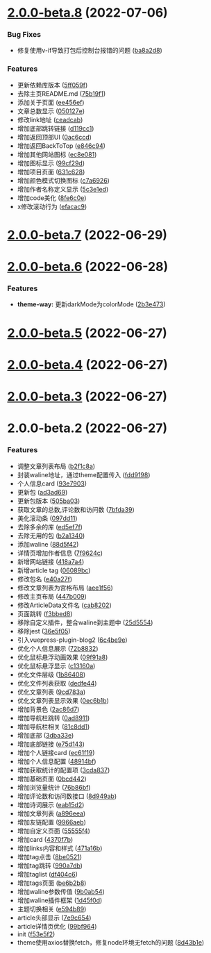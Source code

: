 # [2.0.0-beta.8](https://github.com/WayNian/vuepress-theme-way/compare/v2.0.0-beta.7...v2.0.0-beta.8) (2022-07-06)


### Bug Fixes

* 修复使用v-if导致打包后控制台报错的问题 ([ba8a2d8](https://github.com/WayNian/vuepress-theme-way/commit/ba8a2d804516ce9ed609f50cc24a7d1f8816289a))


### Features

* 更新依赖库版本 ([5ff059f](https://github.com/WayNian/vuepress-theme-way/commit/5ff059f513342d0d33a3f5a3ea55bd4aa8df27ae))
* 去除主页README.md ([75b19f1](https://github.com/WayNian/vuepress-theme-way/commit/75b19f1fc9cc1bba028916dec6244854e65b67e6))
* 添加关于页面 ([ee456ef](https://github.com/WayNian/vuepress-theme-way/commit/ee456efec29b2720e9a559e023ceb72081974223))
* 文章总数显示 ([050127e](https://github.com/WayNian/vuepress-theme-way/commit/050127ee0e0d921de1ba99f78187f321bf9a041d))
* 修改link地址 ([ceadcab](https://github.com/WayNian/vuepress-theme-way/commit/ceadcab93816f18b9048d78f9ecdf8d843933f26))
* 增加底部跳转链接 ([d119cc1](https://github.com/WayNian/vuepress-theme-way/commit/d119cc11416940bf5d969f416136c9c89ad6742f))
* 增加返回顶部UI ([0ac6ccd](https://github.com/WayNian/vuepress-theme-way/commit/0ac6ccd0e323b0ec972c2007e2f6043e9abde1b7))
* 增加返回BackToTop ([e846c94](https://github.com/WayNian/vuepress-theme-way/commit/e846c94911ce3b34be19d016fde07888f4c94753))
* 增加其他网站图标 ([ec8e081](https://github.com/WayNian/vuepress-theme-way/commit/ec8e0819436bc6101fae94f1d28c6ae4c2cca9b6))
* 增加图标显示 ([99cf29d](https://github.com/WayNian/vuepress-theme-way/commit/99cf29d9eda049e8dceeca2d09f6e00be4ff5f23))
* 增加项目页面 ([631c628](https://github.com/WayNian/vuepress-theme-way/commit/631c628977e6273cf35e3ccfd0470b9d93e91c43))
* 增加颜色模式切换图标 ([c7a6926](https://github.com/WayNian/vuepress-theme-way/commit/c7a6926c0eac8b9addac48fa2fbeda3eea70802c))
* 增加作者名称定义显示 ([5c3e1ed](https://github.com/WayNian/vuepress-theme-way/commit/5c3e1ed42889ef4d04a4a989a86315652e612b55))
* 增加code美化 ([8fe6c0e](https://github.com/WayNian/vuepress-theme-way/commit/8fe6c0e1132b1b764f1933d4021803cb4578aa8f))
* x修改滚动行为 ([efacac9](https://github.com/WayNian/vuepress-theme-way/commit/efacac976311c5e8f9e497fc40b4c0552fca664f))



# [2.0.0-beta.7](https://github.com/WayNian/vuepress-theme-way/compare/v2.0.0-beta.6...v2.0.0-beta.7) (2022-06-29)



# [2.0.0-beta.6](https://github.com/WayNian/vuepress-theme-way/compare/v2.0.0-beta.5...v2.0.0-beta.6) (2022-06-28)


### Features

* **theme-way:**  更新darkMode为colorMode ([2b3e473](https://github.com/WayNian/vuepress-theme-way/commit/2b3e4731304cf7e8f4dc05b2b95c4b2775cd032b))



# [2.0.0-beta.5](https://github.com/WayNian/vuepress-theme-way/compare/v2.0.0-beta.4...v2.0.0-beta.5) (2022-06-27)



# [2.0.0-beta.4](https://github.com/WayNian/vuepress-theme-way/compare/v2.0.0-beta.3...v2.0.0-beta.4) (2022-06-27)



# [2.0.0-beta.3](https://github.com/WayNian/vuepress-theme-way/compare/v2.0.0-beta.2...v2.0.0-beta.3) (2022-06-27)



# 2.0.0-beta.2 (2022-06-27)


### Features

* 调整文章列表布局 ([b2f1c8a](https://github.com/WayNian/vuepress-theme-way/commit/b2f1c8a179f11e89abe38beaf6db9d46545f636b))
* 封装waline地址，通过theme配置传入 ([fdd9198](https://github.com/WayNian/vuepress-theme-way/commit/fdd91981c9eff3311c2303f5b1efe6c4a20e8ba3))
* 个人信息card ([93e7903](https://github.com/WayNian/vuepress-theme-way/commit/93e79037da412f622d27bbac425806b0b74aec72))
* 更新包 ([ad3ad69](https://github.com/WayNian/vuepress-theme-way/commit/ad3ad69798f3800362541a5c190fc06e2e5cdff5))
* 更新包版本 ([505ba03](https://github.com/WayNian/vuepress-theme-way/commit/505ba03ee00261240506a90ef1b35db699658c0b))
* 获取文章的总数,评论数和访问数 ([7bfda39](https://github.com/WayNian/vuepress-theme-way/commit/7bfda39bc23bb50fb611593c4265411a1f28f608))
* 美化滚动条 ([097dd11](https://github.com/WayNian/vuepress-theme-way/commit/097dd113c94bcd145f012e5948dfe91195e61693))
* 去除多余的库 ([ed5ef7f](https://github.com/WayNian/vuepress-theme-way/commit/ed5ef7f1023917e9ccb953d97ef76776342eb085))
* 去除无用的包 ([b2a1340](https://github.com/WayNian/vuepress-theme-way/commit/b2a1340928a4a3a353a87e96aee10c107157f82d))
* 添加waline ([88d5f42](https://github.com/WayNian/vuepress-theme-way/commit/88d5f429b6baf943c28c9379f793e516c25860d3))
* 详情页增加作者信息 ([7f9624c](https://github.com/WayNian/vuepress-theme-way/commit/7f9624c3f1e3a194271573dbc3b7db30e727e488))
* 新增网站链接 ([418a7a4](https://github.com/WayNian/vuepress-theme-way/commit/418a7a4a453b21580bd5972a29d004f8cd9b6487))
* 新增article tag ([06089bc](https://github.com/WayNian/vuepress-theme-way/commit/06089bc676b8994f1a0f013f17074178d34bcf2a))
* 修改包名 ([e40a27f](https://github.com/WayNian/vuepress-theme-way/commit/e40a27fed1ddcf6f16656366a717039c35232fec))
* 修改文章列表为宫格布局 ([aee1f56](https://github.com/WayNian/vuepress-theme-way/commit/aee1f56f29b567b215a68f24b58da71b83d24177))
* 修改主页布局 ([447b009](https://github.com/WayNian/vuepress-theme-way/commit/447b009b87bcdb51f4dba1b5c460ccad3dc27473))
* 修改ArticleData文件名 ([cab8202](https://github.com/WayNian/vuepress-theme-way/commit/cab82025d859ea58c3160bb25003b50eb8a4f370))
* 页面跳转 ([f3bbed8](https://github.com/WayNian/vuepress-theme-way/commit/f3bbed8317ab89508b29a4a72fc45399efe3a59d))
* 移除自定义插件，整合waline到主题中 ([25d5554](https://github.com/WayNian/vuepress-theme-way/commit/25d555437b6ac68f48de51c3297d0495facabc7f))
* 移除jest ([36e5f05](https://github.com/WayNian/vuepress-theme-way/commit/36e5f05dfd2ca990f0bcb1d6fd67be37dffd9f4c))
* 引入vuepress-plugin-blog2 ([6c4be9e](https://github.com/WayNian/vuepress-theme-way/commit/6c4be9ebf50b80cca8dfd0d9e8b2f8568585d4e2))
* 优化个人信息展示 ([72b8832](https://github.com/WayNian/vuepress-theme-way/commit/72b883204cc5e1a19978049746b6a547847bac0e))
* 优化鼠标悬浮动画效果 ([09f91a8](https://github.com/WayNian/vuepress-theme-way/commit/09f91a87f08f6a7a06ca85f483f4e507a8df56c7))
* 优化鼠标悬浮显示 ([c13160a](https://github.com/WayNian/vuepress-theme-way/commit/c13160afc886ed9655d83d8c8e2cdd74f0a0b203))
* 优化文件层级 ([1b86408](https://github.com/WayNian/vuepress-theme-way/commit/1b864088dfdd18f8eb5c0edcba112e1c8463a298))
* 优化文件列表获取 ([dedfe44](https://github.com/WayNian/vuepress-theme-way/commit/dedfe44321cd5dfa61d38f324ba6062ec2ecfa96))
* 优化文章列表 ([9cd783a](https://github.com/WayNian/vuepress-theme-way/commit/9cd783a0eb36f78d619a754f18c63d93a9f13f35))
* 优化文章列表显示效果 ([0ec6b1b](https://github.com/WayNian/vuepress-theme-way/commit/0ec6b1b10b6edf9bca9f23543b4c3b12dd737ee5))
* 增加背景色 ([2ac86d7](https://github.com/WayNian/vuepress-theme-way/commit/2ac86d745b1fabe178ae6834ccc933a35ca3c8c7))
* 增加导航栏跳转 ([0ad8911](https://github.com/WayNian/vuepress-theme-way/commit/0ad8911e07af2008790c6fa9065b9d5efb87b083))
* 增加导航栏相关 ([81c8dd1](https://github.com/WayNian/vuepress-theme-way/commit/81c8dd1780281fdc4b3d2744aa207c0995e7a817))
* 增加底部 ([3dba33e](https://github.com/WayNian/vuepress-theme-way/commit/3dba33efe189092ae167249aef8bdfcdc8f64a80))
* 增加底部链接 ([e75d143](https://github.com/WayNian/vuepress-theme-way/commit/e75d14387b2982a808e8a68002cbe09db30096d4))
* 增加个人链接card ([ec61f19](https://github.com/WayNian/vuepress-theme-way/commit/ec61f19063b0ad031ca1b6138ca8169ca1b077d9))
* 增加个人信息配置 ([48914bf](https://github.com/WayNian/vuepress-theme-way/commit/48914bf777866548dae1bc3fa8981ad84af44931))
* 增加获取统计的配置项 ([3cda837](https://github.com/WayNian/vuepress-theme-way/commit/3cda8371667b229de872ed8ddbcf6d8aa0fc22d6))
* 增加基础页面 ([0bcd442](https://github.com/WayNian/vuepress-theme-way/commit/0bcd4424ffa26ca2128dcce262682247ada0dae8))
* 增加浏览量统计 ([76b86bf](https://github.com/WayNian/vuepress-theme-way/commit/76b86bfb4957e47359596c08653a4a9c9ef66583))
* 增加评论数和访问数接口 ([8d949ab](https://github.com/WayNian/vuepress-theme-way/commit/8d949ab05b078ce32cd856f05b0cf696c7105534))
* 增加诗词展示 ([eab15d2](https://github.com/WayNian/vuepress-theme-way/commit/eab15d286865a694c5f9d1fa12bea053d31ec7c2))
* 增加文章列表 ([a896eea](https://github.com/WayNian/vuepress-theme-way/commit/a896eea03d5581b3e1eb3d297c2994db2176c354))
* 增加友链配置 ([9966aeb](https://github.com/WayNian/vuepress-theme-way/commit/9966aebe564cf382213d3395ff043ece05437d1e))
* 增加自定义页面 ([55555f4](https://github.com/WayNian/vuepress-theme-way/commit/55555f46d46f735be8947375425dea025c8671a9))
* 增加card ([4370f7b](https://github.com/WayNian/vuepress-theme-way/commit/4370f7bf16716ad4fe85e2c17f8438f90399d8fa))
* 增加links内容和样式 ([471a16b](https://github.com/WayNian/vuepress-theme-way/commit/471a16b70bab235c59a246d950e647e7edf067a4))
* 增加tag点击 ([8be0521](https://github.com/WayNian/vuepress-theme-way/commit/8be052131ffb9496d3ec2fa574e1b899add3809d))
* 增加tag跳转 ([990a7db](https://github.com/WayNian/vuepress-theme-way/commit/990a7db9cc560c2476f00255b0f9a992d495fb5a))
* 增加taglist ([df404c6](https://github.com/WayNian/vuepress-theme-way/commit/df404c6e2deb49a1e6a3c1c715da0f7695797fcb))
* 增加tags页面 ([be6b2b8](https://github.com/WayNian/vuepress-theme-way/commit/be6b2b819fff0331ed0759e0e595a850f2725700))
* 增加waline参数传值 ([9b0ab54](https://github.com/WayNian/vuepress-theme-way/commit/9b0ab5457bc0bab8d0ccc9023bc0ee01bfb49cd3))
* 增加waline插件框架 ([1d45f0d](https://github.com/WayNian/vuepress-theme-way/commit/1d45f0d42e190c62459c6f88d07754cbbd072d15))
* 主题切换相关 ([e594b89](https://github.com/WayNian/vuepress-theme-way/commit/e594b897e641d3d5f4b53150d064e91dedfeb5c5))
* article头部显示 ([7e9c654](https://github.com/WayNian/vuepress-theme-way/commit/7e9c6549be6790331426e2dd09a6fa7ded1617b7))
* article详情页优化 ([99bf964](https://github.com/WayNian/vuepress-theme-way/commit/99bf964b39221a84f95568d7cd73d65e089b53bd))
* init ([f53e5f2](https://github.com/WayNian/vuepress-theme-way/commit/f53e5f2e811b9cdbd6737bc05d8e4d5f1afea771))
* theme使用axios替换fetch，修复node环境无fetch的问题 ([8d43b1e](https://github.com/WayNian/vuepress-theme-way/commit/8d43b1e84ba5fb7e29123fc4c91ae6754bed0ac5))



